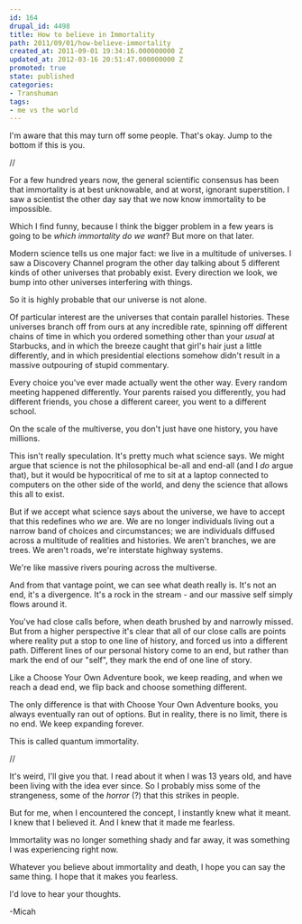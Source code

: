 ```yaml
---
id: 164
drupal_id: 4498
title: How to believe in Immortality
path: 2011/09/01/how-believe-immortality
created_at: 2011-09-01 19:34:16.000000000 Z
updated_at: 2012-03-16 20:51:47.000000000 Z
promoted: true
state: published
categories:
- Transhuman
tags:
- me vs the world
---
```

I'm aware that this may turn off some people. That's okay. Jump to the bottom if this is you.

//

For a few hundred years now, the general scientific consensus has been that immortality is at best unknowable, and at worst, ignorant superstition. I saw a scientist the other day say that we now know immortality to be impossible.

Which I find funny, because I think the bigger problem in a few years is going to be *which immortality do we want*? But more on that later.

Modern science tells us one major fact: we live in a multitude of universes. I saw a Discovery Channel program the other day talking about 5 different kinds of other universes that probably exist. Every direction we look, we bump into other universes interfering with things.

So it is highly probable that our universe is not alone.

Of particular interest are the universes that contain parallel histories. These universes branch off from ours at any incredible rate, spinning off different chains of time in which you ordered something other than your *usual* at Starbucks, and in which the breeze caught that girl's hair just a little differently, and in which presidential elections somehow didn't result in a massive outpouring of stupid commentary.

Every choice you've ever made actually went the other way. Every random meeting happened differently. Your parents raised you differently, you had different friends, you chose a different career, you went to a different school. 

On the scale of the multiverse, you don't just have one history, you have millions.

This isn't really speculation. It's pretty much what science says. We might argue that science is not the philosophical be-all and end-all (and I *do* argue that), but it would be hypocritical of me to sit at a laptop connected to computers on the other side of the world, and deny the science that allows this all to exist.

But if we accept what science says about the universe, we have to accept that this redefines who *we* are. We are no longer individuals living out a narrow band of choices and circumstances; we are individuals diffused across a multitude of realities and histories. We aren't branches, we are trees. We aren't roads, we're interstate highway systems.

We're like massive rivers pouring across the multiverse.

And from that vantage point, we can see what death really is. It's not an end, it's a divergence. It's a rock in the stream - and our massive self simply flows around it. 

You've had close calls before, when death brushed by and narrowly missed. But from a higher perspective it's clear that all of our close calls are points where reality put a stop to one line of history, and forced us into a different path. Different lines of our personal history come to an end, but rather than mark the end of our "self", they mark the end of one line of story.

Like a Choose Your Own Adventure book, we keep reading, and when we reach a dead end, we flip back and choose something different.

The only difference is that with Choose Your Own Adventure books, you always eventually ran out of options. But in reality, there is no limit, there is no end. We keep expanding forever.

This is called quantum immortality.

//

It's weird, I'll give you that. I read about it when I was 13 years old, and have been living with the idea ever since. So I probably miss some of the strangeness, some of the *horror* (?) that this strikes in people. 

But for me, when I encountered the concept, I instantly knew what it meant. I knew that I believed it. And I knew that it made me fearless.

Immortality was no longer something shady and far away, it was something I was experiencing right now. 

Whatever you believe about immortality and death, I hope you can say the same thing. I hope that it makes you fearless.

I'd love to hear your thoughts.

-Micah
